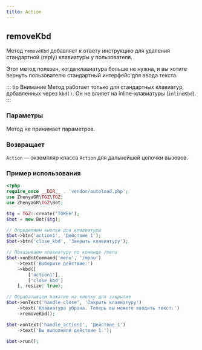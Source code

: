 ```yaml
---
title: Action
---
```


## removeKbd
Метод `removeKbd` добавляет к ответу инструкцию для удаления стандартной (reply) клавиатуры у пользователя.

Этот метод полезен, когда клавиатура больше не нужна, и вы хотите вернуть пользователю стандартный интерфейс для ввода текста.

::: tip Внимание
Метод работает только для стандартных клавиатур, добавленных через `kbd()`. Он не влияет на inline-клавиатуры (`inlineKbd`).
:::

### Параметры
Метод не принимает параметров.

### Возвращает
`Action` — экземпляр класса `Action` для дальнейшей цепочки вызовов.

### Пример использования
```php
<?php
require_once __DIR__ . 'vendor/autoload.php';
use ZhenyaGR\TGZ\TGZ;
use ZhenyaGR\TGZ\Bot;

$tg = TGZ::create('ТОКЕН');
$bot = new Bot($tg);

// Определяем кнопки для клавиатуры
$bot->btn('action1', 'Действие 1');
$bot->btn('close_kbd', 'Закрыть клавиатуру');

// Показываем клавиатуру по команде /menu
$bot->onBotCommand('menu', '/menu')
    ->text('Выберите действие:')
    ->kbd([
        ['action1'],
        ['close_kbd']
    ], resize: true);

// Обрабатываем нажатие на кнопку для закрытия
$bot->onText('handle_close', 'Закрыть клавиатуру')
    ->text('Клавиатура убрана. Теперь вы можете вводить текст.')
    ->removeKbd();

$bot->onText('handle_action1', 'Действие 1')
    ->text('Вы выполнили действие 1.');

$bot->run();
```